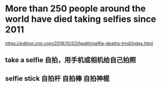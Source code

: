 # More than 250 people around the world have died taking selfies since 2011
https://edition.cnn.com/2018/10/03/health/selfie-deaths-trnd/index.html

## take a selfie 自拍，用手机或相机给自己拍照

## selfie stick 自拍杆 自拍棒 自拍神棍
